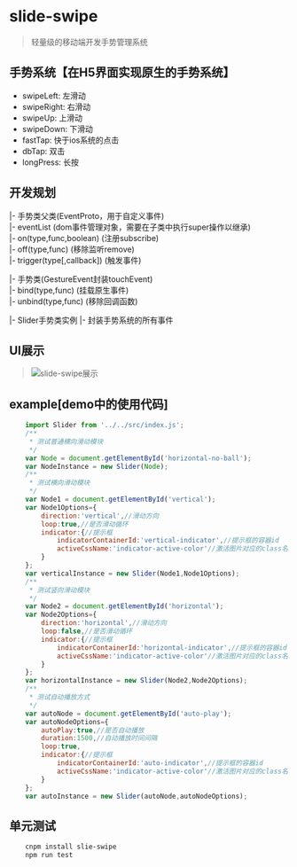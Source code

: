 # slide-swipe
> 轻量级的移动端开发手势管理系统

## 手势系统【在H5界面实现原生的手势系统】
- swipeLeft: 左滑动
- swipeRight: 右滑动
- swipeUp: 上滑动
- swipeDown: 下滑动
- fastTap: 快于ios系统的点击
- dbTap: 双击
- longPress: 长按

## 开发规划
|- 手势类父类(EventProto，用于自定义事件)  
|- eventList (dom事件管理对象，需要在子类中执行super操作以继承)  
|- on(type,func,boolean) (注册subscribe)  
|- off(type,func) (移除监听remove)  
|- trigger(type[,callback]) (触发事件)

|- 手势类(GestureEvent封装touchEvent)    
|- bind(type,func) (挂载原生事件)  
|- unbind(type,func) (移除回调函数) 
  
|- Slider手势类实例
|- 封装手势系统的所有事件

## UI展示
>![slide-swipe展示](/example/img/slide-swipe.png)


## example[demo中的使用代码]
```javascript
    import Slider from '../../src/index.js';
    /**
     * 测试普通横向滑动模块
     */
    var Node = document.getElementById('horizontal-no-ball');
    var NodeInstance = new Slider(Node);
    /**
     * 测试横向滑动模块
     */
    var Node1 = document.getElementById('vertical');
    var Node1Options={
        direction:'vertical',//滑动方向
        loop:true,//是否滑动循环
        indicator:{//提示框
            indicatorContainerId:'vertical-indicator',//提示框的容器id
            activeCssName:'indicator-active-color'//激活图片对应的class名字
        }
    };
    var verticalInstance = new Slider(Node1,Node1Options); 
    /**
     * 测试竖向滑动模块
     */
    var Node2 = document.getElementById('horizontal');
    var Node2Options={
        direction:'horizontal',//滑动方向
        loop:false,//是否滑动循环
        indicator:{//提示框
            indicatorContainerId:'horizontal-indicator',//提示框的容器id
            activeCssName:'indicator-active-color'//激活图片对应的class名字
        }
    };
    var horizontalInstance = new Slider(Node2,Node2Options);
    /**
     * 测试自动播放方式
     */
    var autoNode = document.getElementById('auto-play');
    var autoNodeOptions={
        autoPlay:true,//是否自动播放
        duration:1500,//自动播放时间间隔
        loop:true,
        indicator:{//提示框
            indicatorContainerId:'auto-indicator',//提示框的容器id
            activeCssName:'indicator-active-color'//激活图片对应的class名字
        }
    };
    var autoInstance = new Slider(autoNode,autoNodeOptions);
```

## 单元测试
``` bash
    cnpm install slie-swipe
    npm run test
```